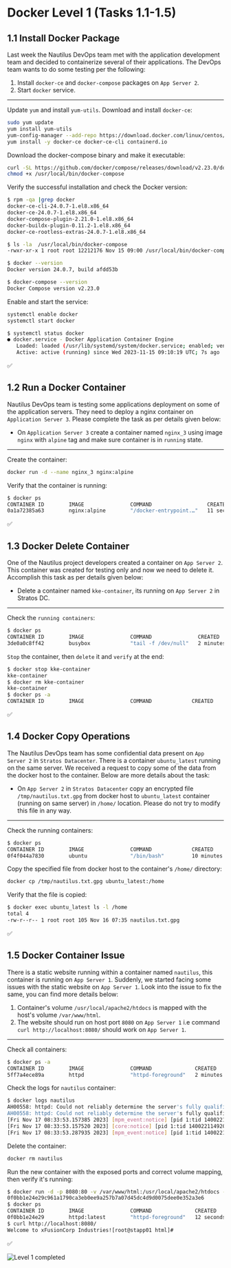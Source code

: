 # Docker Level 1 (Tasks 1.1-1.5) 

## 1.1 Install Docker Package

Last week the Nautilus DevOps team met with the application development team and decided to containerize several of their applications. The DevOps team wants to do some testing per the following:
1. Install `docker-ce` and `docker-compose` packages on `App Server 2`.
2. Start `docker` service.

---

Update `yum` and install `yum-utils`. Download and install `docker-ce`:
```bash
sudo yum update
yum install yum-utils
yum-config-manager --add-repo https://download.docker.com/linux/centos/docker-ce.repo  
yum install -y docker-ce docker-ce-cli containerd.io
```

Download the docker-compose binary and make it executable:
```bash
curl -SL https://github.com/docker/compose/releases/download/v2.23.0/docker-compose-linux-x86_64 -o /usr/local/bin/docker-compose
chmod +x /usr/local/bin/docker-compose 
```

Verify the successful installation and check the Docker version:
```bash
$ rpm -qa |grep docker 
docker-ce-cli-24.0.7-1.el8.x86_64
docker-ce-24.0.7-1.el8.x86_64
docker-compose-plugin-2.21.0-1.el8.x86_64
docker-buildx-plugin-0.11.2-1.el8.x86_64
docker-ce-rootless-extras-24.0.7-1.el8.x86_64

$ ls -la  /usr/local/bin/docker-compose
-rwxr-xr-x 1 root root 12212176 Nov 15 09:00 /usr/local/bin/docker-compose

$ docker --version
Docker version 24.0.7, build afdd53b

$ docker-compose --version
Docker Compose version v2.23.0
```

Enable and start the service:
```bash
systemctl enable docker  
systemctl start docker
```
```bash
$ systemctl status docker
● docker.service - Docker Application Container Engine
   Loaded: loaded (/usr/lib/systemd/system/docker.service; enabled; vendor preset: disabled)
   Active: active (running) since Wed 2023-11-15 09:10:19 UTC; 7s ago
```
✅

## 1.2 Run a Docker Container

Nautilus DevOps team is testing some applications deployment on some of the application servers. They need to deploy a nginx container on `Application Server 3`. Please complete the task as per details given below:
- On `Application Server 3` create a container named `nginx_3` using image `nginx` with `alpine` tag and make sure container is in `running` state.

---

Create the container:
```bash
docker run -d --name nginx_3 nginx:alpine
```

Verify that the container is running:
```bash
$ docker ps
CONTAINER ID        IMAGE               COMMAND                  CREATED             STATUS              PORTS               NAMES
0a1a72385a63        nginx:alpine        "/docker-entrypoint.…"   11 seconds ago      Up 9 seconds        80/tcp              nginx_3
```
✅

## 1.3 Docker Delete Container

One of the Nautilus project developers created a container on `App Server 2`. This container was created for testing only and now we need to delete it. Accomplish this task as per details given below:  
- Delete a container named `kke-container`, its running on `App Server 2` in Stratos DC.

---

Check the `running containers`:
```bash
$ docker ps
CONTAINER ID        IMAGE               COMMAND               CREATED             STATUS              PORTS               NAMES
3de0a0c8ff42        busybox             "tail -f /dev/null"   2 minutes ago       Up 2 minutes                           kke-container
```

`Stop` the container, then `delete` it and `verify` at the end:
```bash
$ docker stop kke-container
kke-container
$ docker rm kke-container
kke-container
$ docker ps -a
CONTAINER ID        IMAGE               COMMAND             CREATED             STATUS              PORTS               NAMES

```
✅

## 1.4 Docker Copy Operations

The Nautilus DevOps team has some confidential data present on `App Server 2` in `Stratos Datacenter`. There is a container `ubuntu_latest` running on the same server. We received a request to copy some of the data from the docker host to the container. Below are more details about the task:
- On `App Server 2` in `Stratos Datacenter` copy an encrypted file `/tmp/nautilus.txt.gpg` from docker host to `ubuntu_latest` container (running on same server) in `/home/` location. Please do not try to modify this file in any way.

---

Check the running containers:
```bash
$ docker ps
CONTAINER ID        IMAGE               COMMAND             CREATED             STATUS              PORTS               NAMES
0f4f044a7830        ubuntu              "/bin/bash"         10 minutes ago      Up 10 minutes                           ubuntu_latest
```

Copy the specified file from docker host to the container's `/home/` directory:
```bash
docker cp /tmp/nautilus.txt.gpg ubuntu_latest:/home
```

Verify that the file is copied:
```bash
$ docker exec ubuntu_latest ls -l /home
total 4
-rw-r--r-- 1 root root 105 Nov 16 07:35 nautilus.txt.gpg
```
✅

## 1.5 Docker Container Issue

There is a static website running within a container named `nautilus`, this container is running on `App Server 1`. Suddenly, we started facing some issues with the static website on `App Server 1`. Look into the issue to fix the same, you can find more details below:
1. Container's volume `/usr/local/apache2/htdocs` is mapped with the host's volume `/var/www/html`.
2. The website should run on host port `8080` on `App Server 1` i.e command `curl http://localhost:8080/` should work on `App Server 1`.

---

Check all containers:
```bash
$ docker ps -a
CONTAINER ID        IMAGE               COMMAND              CREATED             STATUS                     PORTS               NAMES
5ff7a4ece89a        httpd               "httpd-foreground"   2 minutes ago       Exited (0) 2 minutes ago                       nautilus
```

Check the logs for `nautilus` container:
```bash
$ docker logs nautilus
AH00558: httpd: Could not reliably determine the server's fully qualified domain name, using 172.18.0.2. Set the 'ServerName' directive globally to suppress this message
AH00558: httpd: Could not reliably determine the server's fully qualified domain name, using 172.18.0.2. Set the 'ServerName' directive globally to suppress this message
[Fri Nov 17 08:33:53.157385 2023] [mpm_event:notice] [pid 1:tid 140022114920320] AH00489: Apache/2.4.58 (Unix) configured -- resuming normal operations
[Fri Nov 17 08:33:53.157520 2023] [core:notice] [pid 1:tid 140022114920320] AH00094: Command line: 'httpd -D FOREGROUND'
[Fri Nov 17 08:33:53.287935 2023] [mpm_event:notice] [pid 1:tid 140022114920320] AH00492: caught SIGWINCH, shutting down gracefully
```

Delete the container:
```bash
docker rm nautilus
```

Run the new container with the exposed ports and correct volume mapping, then verify it's running:
```bash
$ docker run -d -p 8080:80 -v /var/www/html:/usr/local/apache2/htdocs --name nautilus httpd:latest
0f0bb1e24e29c961a1790ca3eb0ee9a257b7a07d45dc4d9d0075dee0e352a3e6
$ docker ps
CONTAINER ID        IMAGE               COMMAND              CREATED             STATUS              PORTS                  NAMES
0f0bb1e24e29        httpd:latest        "httpd-foreground"   12 seconds ago      Up 10 seconds       0.0.0.0:8080->80/tcp   nautilus
$ curl http://localhost:8080/
Welcome to xFusionCorp Industries![root@stapp01 html]#
```
✅

![Level 1 completed](https://github.com/adinpilavdzija/kodekloud-engineer/assets/65655945/72aca159-fa42-494d-a114-ca71902259bb)